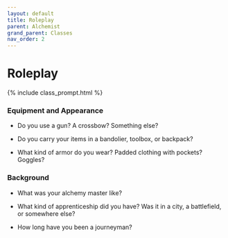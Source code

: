 ```yaml
---
layout: default
title: Roleplay
parent: Alchemist
grand_parent: Classes
nav_order: 2
---
```


# Roleplay

{% include class_prompt.html %}

### Equipment and Appearance

- Do you use a gun? A crossbow? Something else?

- Do you carry your items in a bandolier, toolbox, or backpack?

- What kind of armor do you wear? Padded clothing with pockets? Goggles?

### Background

- What was your alchemy master like?

- What kind of apprenticeship did you have? Was it in a city, a battlefield, or somewhere else?

- How long have you been a journeyman?

<!-- ### Roles

**_In combat..._**

The Alchemist keeps their distance, taking shots at range with **<span style="color: {{ site.alchemist_color }}">Perception</span>**.

**_Socially..._**

The Alchemist specializes in debate using **<span style="color: {{ site.alchemist_color }}">Knowledge</span>**. Their rhetorical technique is well-received by the wealthy and educated, but not as effective on less affluent listeners.

**_While exploring..._**

The Alchemist makes for an excellent lookout. Their sharp senses and wealth of lore will keep the party informed of approaching dangers well before they arrive. -->
